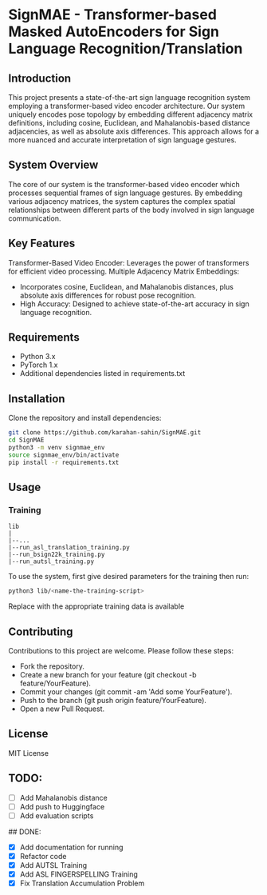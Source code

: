 # SignMAE - Transformer-based Masked AutoEncoders for Sign Language Recognition/Translation

## Introduction

This project presents a state-of-the-art sign language recognition system employing a transformer-based video encoder architecture. Our system uniquely encodes pose topology by embedding different adjacency matrix definitions, including cosine, Euclidean, and Mahalanobis-based distance adjacencies, as well as absolute axis differences. This approach allows for a more nuanced and accurate interpretation of sign language gestures.

## System Overview

The core of our system is the transformer-based video encoder which processes sequential frames of sign language gestures. By embedding various adjacency matrices, the system captures the complex spatial relationships between different parts of the body involved in sign language communication.

## Key Features

Transformer-Based Video Encoder: Leverages the power of transformers for efficient video processing.
Multiple Adjacency Matrix Embeddings: 
- Incorporates cosine, Euclidean, and Mahalanobis distances, plus absolute axis differences for robust pose recognition.
- High Accuracy: Designed to achieve state-of-the-art accuracy in sign language recognition.

## Requirements

- Python 3.x
- PyTorch 1.x
- Additional dependencies listed in requirements.txt

## Installation

Clone the repository and install dependencies:

```bash
git clone https://github.com/karahan-sahin/SignMAE.git
cd SignMAE
python3 -m venv signmae_env
source signmae_env/bin/activate
pip install -r requirements.txt
```


## Usage

### Training

```
lib
|
|--...
|--run_asl_translation_training.py
|--run_bsign22k_training.py
|--run_autsl_training.py

```

To use the system, first give desired parameters for the training then run:

```bash
python3 lib/<name-the-training-script>

```

Replace <name-the-training-script> with the appropriate training data is available

## Contributing

Contributions to this project are welcome. Please follow these steps:

* Fork the repository.
* Create a new branch for your feature (git checkout -b feature/YourFeature).
* Commit your changes (git commit -am 'Add some YourFeature').
* Push to the branch (git push origin feature/YourFeature).
* Open a new Pull Request.


## License

MIT License


## TODO:
- [ ] Add Mahalanobis distance
- [ ] Add push to Huggingface
- [ ] Add evaluation scripts

## DONE:
- [x] Add documentation for running
- [x] Refactor code
- [x] Add AUTSL Training
- [x] Add ASL FINGERSPELLING Training
- [x] Fix Translation Accumulation Problem